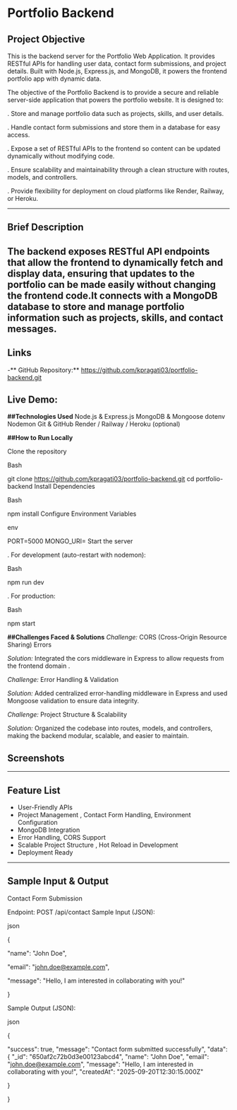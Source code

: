 # Portfolio Backend

## Project Objective
This is the backend server for the Portfolio Web Application.
It provides RESTful APIs for handling user data, contact form submissions, and project details. Built with Node.js, Express.js, and MongoDB, it powers the frontend portfolio app with dynamic data.

The objective of the Portfolio Backend is to provide a secure and reliable server-side application that powers the portfolio website. It is designed to:

 . Store and manage portfolio data such as projects, skills, and user details.

 . Handle contact form submissions and store them in a database for easy access.

 . Expose a set of RESTful APIs to the frontend so content can be updated dynamically without modifying code.

 . Ensure scalability and maintainability through a clean structure with routes, models, and controllers.

 . Provide flexibility for deployment on cloud platforms like Render, Railway, or Heroku.
 
 ---

 ## Brief Description
 The backend exposes RESTful API endpoints that allow the frontend to dynamically fetch and display data, ensuring that updates to the portfolio can be made easily without changing the frontend code.It connects with a MongoDB database to store and manage portfolio information such as projects, skills, and contact messages.
 ---

 ## Links
 -** GitHub Repository:** https://github.com/kpragati03/portfolio-backend.git

 **Live Demo:**
 ---

 
**##Technologies Used**
Node.js & Express.js 
MongoDB & Mongoose
dotenv 
Nodemon 
Git & GitHub 
Render / Railway / Heroku (optional) 

**##How to Run Locally**

Clone the repository

Bash

git clone  https://github.com/kpragati03/portfolio-backend.git
cd portfolio-backend
Install Dependencies

Bash

npm install
Configure Environment Variables

env

PORT=5000
MONGO_URI=
Start the server

. For development (auto-restart with nodemon):

Bash

npm run dev

. For production:

Bash

npm start



**##Challenges Faced & Solutions**
*Challenge:* CORS (Cross-Origin Resource Sharing) Errors

*Solution:* Integrated the cors middleware in Express to allow requests from the frontend domain .

*Challenge:* Error Handling & Validation

*Solution:* Added centralized error-handling middleware in Express and used Mongoose validation to ensure data integrity.

*Challenge:* Project Structure & Scalability

*Solution:* Organized the codebase into routes, models, and controllers, making the backend modular, scalable, and easier to maintain.


## Screenshots

---

## Feature List
- User-Friendly APIs
- Project Management , Contact Form Handling, Environment Configuration 
- MongoDB Integration 
- Error Handling, CORS Support
- Scalable Project Structure , Hot Reload in Development 
- Deployment Ready

---

## Sample Input & Output 
Contact Form Submission

Endpoint: POST /api/contact
Sample Input (JSON):

json

{

  "name": "John Doe",
  
  "email": "john.doe@example.com",
  
  "message": "Hello, I am interested in collaborating with you!"

}

Sample Output (JSON): 

json

{

  "success": true,
  "message": "Contact form submitted successfully",
  "data": {
    "_id": "650af2c72b0d3e00123abcd4",
    "name": "John Doe",
    "email": "john.doe@example.com",
    "message": "Hello, I am interested in collaborating with you!",
    "createdAt": "2025-09-20T12:30:15.000Z"
    
  }
  
}



